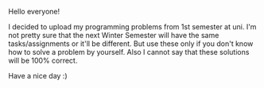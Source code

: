 Hello everyone!

I decided to upload my programming problems from 1st semester at uni. 
I'm not pretty sure that the next Winter Semester will have the same tasks/assignments or it'll be different.
But use these only if you don't know how to solve a problem by yourself. 
Also I cannot say that these solutions will be 100% correct.

Have a nice day :)
